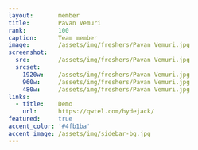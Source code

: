 ```yaml
---
layout:       member
title:        Pavan Vemuri
rank:         100
caption:      Team member
image:        /assets/img/freshers/Pavan Vemuri.jpg
screenshot:
  src:        /assets/img/freshers/Pavan Vemuri.jpg
  srcset:
    1920w:    /assets/img/freshers/Pavan Vemuri.jpg
    960w:     /assets/img/freshers/Pavan Vemuri.jpg
    480w:     /assets/img/freshers/Pavan Vemuri.jpg
links:
  - title:    Demo
    url:      https://qwtel.com/hydejack/
featured:     true
accent_color: '#4fb1ba'
accent_image: /assets/img/sidebar-bg.jpg
---
```

